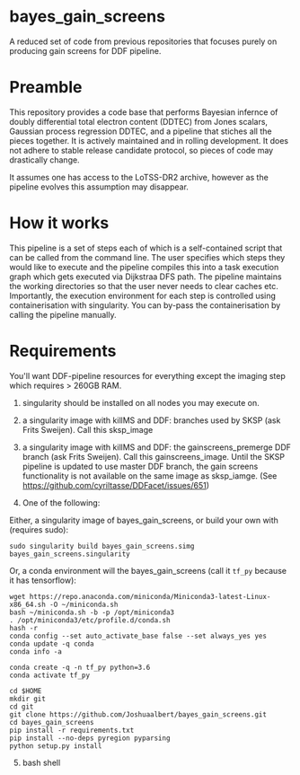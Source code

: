 # bayes_gain_screens
A reduced set of code from previous repositories that focuses purely on producing gain screens for DDF pipeline. 

# Preamble

This repository provides a code base that performs Bayesian infernce of doubly differential total electron content (DDTEC) from Jones scalars, Gaussian process regression DDTEC, and a pipeline that stiches all the pieces together. It is actively maintained and in rolling development. It does not adhere to stable release candidate protocol, so pieces of code may drastically change.

It assumes one has access to the LoTSS-DR2 archive, however as the pipeline evolves this assumption may disappear.

# How it works

This pipeline is a set of steps each of which is a self-contained script that can be called from the command line. The user specifies which steps they would like to execute and the pipeline compiles this into a task execution graph which gets executed via Dijkstraa DFS path. The pipeline maintains the working directories so that the user never needs to clear caches etc. Importantly, the execution environment for each step is controlled using containerisation with singularity. You can by-pass the containerisation by calling the pipeline manually.

# Requirements

You'll want DDF-pipeline resources for everything except the imaging step which requires > 260GB RAM.

1. singularity should be installed on all nodes you may execute on.

2. a singularity image with killMS and DDF: branches used by SKSP (ask Frits Sweijen). Call this sksp_image

3. a singularity image with killMS and DDF: the gainscreens_premerge DDF branch (ask Frits Sweijen). Call this gainscreens_image. Until the SKSP pipeline is updated to use master DDF branch, the gain screens functionality is not available on the same image as sksp_iamge. (See https://github.com/cyriltasse/DDFacet/issues/651)

4. One of the following:

Either, a singularity image of bayes_gain_screens, or build your own with (requires sudo):

```
sudo singularity build bayes_gain_screens.simg bayes_gain_screens.singularity
```

Or, a conda environment will the bayes_gain_screens (call it `tf_py` because it has tensorflow):

```
wget https://repo.anaconda.com/miniconda/Miniconda3-latest-Linux-x86_64.sh -O ~/miniconda.sh
bash ~/miniconda.sh -b -p /opt/miniconda3
. /opt/miniconda3/etc/profile.d/conda.sh
hash -r 
conda config --set auto_activate_base false --set always_yes yes
conda update -q conda
conda info -a

conda create -q -n tf_py python=3.6
conda activate tf_py

cd $HOME
mkdir git
cd git 
git clone https://github.com/Joshuaalbert/bayes_gain_screens.git
cd bayes_gain_screens
pip install -r requirements.txt
pip install --no-deps pyregion pyparsing
python setup.py install
```

5. bash shell


